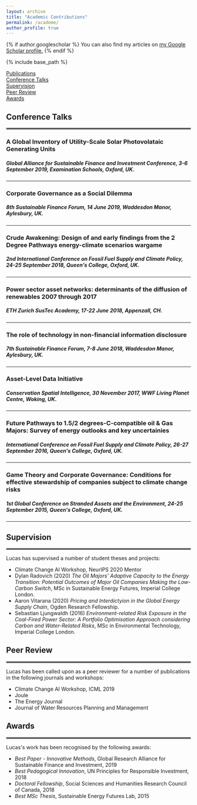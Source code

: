 ```yaml
---
layout: archive
title: "Academic Contributions"
permalink: /academe/
author_profile: true
---
```


{% if author.googlescholar %}
  You can also find my articles on <u><a href="{{author.googlescholar}}">my Google Scholar profile</a>.</u>
{% endif %}

{% include base_path %}

[Publications](/publications/) <br />
[Conference Talks](#conference-talks) <br />
[Supervision](#supervision) <br />
[Peer Review](#peer-review) <br />
[Awards](#awards) <br />

## Conference Talks

<hr style="border:2px solid gray"> 

### A Global Inventory of Utility-Scale Solar Photovolataic Generating Units
##### _Global Alliance for Sustainable Finance and Investment Conference_, 3-6 September 2019, Examination Schools, Oxford, UK.

-----
### Corporate Governance as a Social Dilemma
##### _8th Sustainable Finance Forum_, 14 June 2019, Waddesdon Manor, Aylesbury, UK.

-----
### Crude Awakening: Design of and early findings from the 2 Degree Pathways energy-climate scenarios wargame
##### _2nd International Conference on Fossil Fuel Supply and Climate Policy_, 24-25 September 2018, Queen's College, Oxford, UK.

-----
### Power sector asset networks: determinants of the diffusion of renewables 2007 through 2017
##### _ETH Zurich SusTec Academy_, 17-22 June 2018, Appenzall, CH.

-----
### The role of technology in non-financial information disclosure
##### _7th Sustainable Finance Forum_, 7-8 June 2018, Waddesdon Manor, Aylesbury, UK.

-----
### Asset-Level Data Initiative
##### _Conservation Spatial Intelligence_, 30 November 2017, WWF Living Planet Centre, Woking, UK.

-----
### Future Pathways to 1.5/2 degrees-C-compatible oil & Gas Majors: Survey of energy outlooks and key uncertainies
##### _International Conference on Fossil Fuel Supply and Climate Policy_, 26-27 September 2016, Queen's College, Oxford, UK.

-----
### Game Theory and Corporate Governance: Conditions for effective stewardship of companies subject to climate change risks
##### _1st Global Conference on Stranded Assets and the Environment_, 24-25 September 2015, Queen's College, Oxford, UK.

-----

## Supervision

<hr style="border:2px solid gray">

Lucas has supervised a number of student theses and projects:
- Climate Change AI Workshop, NeurIPS 2020 Mentor
- Dylan Radovich (2020) _The Oil Majors' Adaptive Capacity to the Energy Transition: Potential Outcomes of Major Oil Companies Making the Low-Carbon Switch_, MSc in Sustainable Energy Futures, Imperial College London.
- Aaron Vitarana (2020) _Pricing and Interdictyion in the Global Energy Supply Chain_, Ogden Research Fellowship.
- Sebastian Ljungwaldh (2016) _Environment-related Risk Exposure in the Coal-Fired Power Sector: A Portfolio Optimisation Approach considering Carbon and Water-Related Risks_, MSc in Environmental Technology, Imperial College London.


## Peer Review

<hr style="border:2px solid gray">

Lucas has been called upon as a peer reviewer for a number of publications in the following journals and workshops:
- Climate Change AI Workshop, ICML 2019
- Joule
- The Energy Journal
- Journal of Water Resources Planning and Management

## Awards

<hr style="border:2px solid gray">

Lucas's work has been recognised by the following awards:
- _Best Paper - Innovative Methods_, Global Research Alliance for Sustainable Finance and Investment, 2019
- _Best Pedagogical Innovation_, UN Principles for Responsible Investment, 2018
- _Doctoral Fellowship_, Social Sciences and Humanities Research Council of Canada, 2018
- _Best MSc Thesis_, Sustainable Energy Futures Lab, 2015